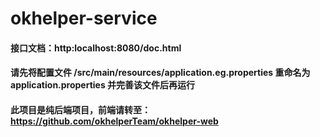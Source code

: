 # okhelper-service
#### 接口文档：http:localhost:8080/doc.html
#### 请先将配置文件 /src/main/resources/application.eg.properties 重命名为 application.properties 并完善该文件后再运行
#### 此项目是纯后端项目，前端请转至：https://github.com/okhelperTeam/okhelper-web
